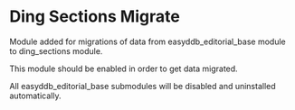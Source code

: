 # Ding Sections Migrate
Module added for migrations of data from easyddb_editorial_base module to ding_sections module.

This module should be enabled in order to get data migrated.

All easyddb_editorial_base submodules will be disabled and uninstalled automatically.
